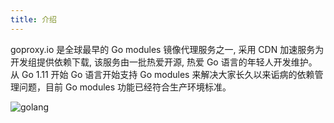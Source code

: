 ```yaml
---
title: 介绍
---
```


goproxy.io 是全球最早的 Go modules 镜像代理服务之一, 采用 CDN 加速服务为开发组提供依赖下载, 该服务由一批热爱开源, 热爱 Go 语言的年轻人开发维护。从 Go 1.11 开始 Go 语言开始支持 Go modules 来解决大家长久以来诟病的依赖管理问题，目前 Go modules 功能已经符合生产环境标准。

![golang](/images/golang.jpg)
